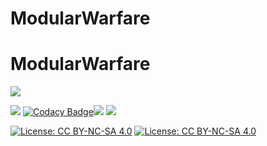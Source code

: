 # ModularWarfare


# ModularWarfare
![](https://media.discordapp.net/attachments/665677612169035801/762845100128206858/vikingspack.png)

 [![](https://img.shields.io/badge/modularwarfare-v1.0.9f-blue.svg)](https://github.com/Protoxy22/ModularWarfare/releases/latest) [![Codacy Badge](https://api.codacy.com/project/badge/Grade/e9c139b80e3e40b5af1cdc61feeb46e5)](https://app.codacy.com/manual/Protoxy22/ModularWarfare?utm_source=github.com&utm_medium=referral&utm_content=Protoxy22/ModularWarfare&utm_campaign=Badge_Grade_Dashboard)[![](http://cf.way2muchnoise.eu/versions/modularwarfare.svg)](https://minecraft.curseforge.com/projects/modularwarfare) [![](http://cf.way2muchnoise.eu/modularwarfare.svg)](https://www.curseforge.com/minecraft/mc-mods/modularwarfare)

[![License: CC BY-NC-SA 4.0](https://img.shields.io/badge/License-CC%20BY--NC--SA%204.0-lightgrey.svg)](http://creativecommons.org/licenses/by-nc-sa/4.0/)
[![License: CC BY-NC-SA 4.0](https://licensebuttons.net/l/by-nc-sa/4.0/80x15.png)](http://creativecommons.org/licenses/by-nc-sa/4.0/)
